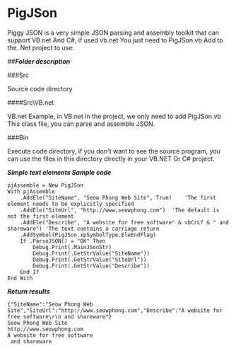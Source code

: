 # PigJSon
Piggy JSON is a very simple JSON parsing and assembly toolkit that can support VB.net And C#, if used vb.net You just need to PigJSon.vb Add to the. Net project to use.

##***Folder description***

###Src

Source code directory

####Src\VB.net

VB.net Example, in VB.net In the project, we only need to add PigJSon.vb This class file, you can parse and assemble JSON.

###Bin

Execute code directory, if you don't want to see the source program, you can use the files in this directory directly in your VB.NET Or C# project.

***Simple text elements Sample code***
```
pjAssemble = New PigJSon
With pjAssemble
	.AddEle("SiteName", "Seow Phong Web Site", True)    'The first element needs to be explicitly specified
	.AddEle("SiteUrl", "http://www.seowphong.com")  'The default is not the first element
	.AddEle("Describe", "A website for free software" & vbCrLf & " and shareware") 'The text contains a carriage return
	.AddSymbol(PigJSon.xpSymbolType.EleEndFlag)
	If .ParseJSON() = "OK" Then
		Debug.Print(.MainJSonStr)
		Debug.Print(.GetStrValue("SiteName"))
		Debug.Print(.GetStrValue("SiteUrl"))
		Debug.Print(.GetStrValue("Describe"))
	End If
End With
```

***Return results***
```
{"SiteName":"Seow Phong Web Site","SiteUrl":"http://www.seowphong.com","Describe":"A website for free software\r\n and shareware"}
Seow Phong Web Site
http://www.seowphong.com
A website for free software
 and shareware
```

